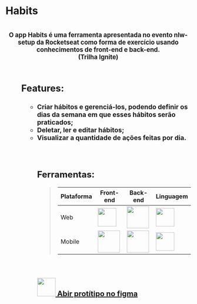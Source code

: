 <h1>Habits<h1>
<div style="font-size: 60%" align="center">O app Habits é uma ferramenta apresentada no evento nlw-setup da Rocketseat como forma de exercício usando conhecimentos de front-end e back-end. <br>(Trilha Ignite)</div> <br>
<ul style="font-size: 90%">Features:<ul>
<div style="font-size: 70%">
<li>Criar hábitos e gerenciá-los, podendo definir os dias da semana em que esses hábitos serão praticados;</li>
<li>Deletar, ler e editar hábitos;</li>
<li>Visualizar a quantidade de ações feitas por dia.</li> <br> <br>
</div>

<div style="font-size: 20px; align: center">
<h2 style="font-size: 120%">Ferramentas:</h2>

> |Plataforma|Front-end|Back-end|Linguagem| 
> | ---------- | --- | ---------| --------|
> | Web  |<div>[<img height="50px" src="https://upload.wikimedia.org/wikipedia/commons/thumb/a/a7/React-icon.svg/2300px-React-icon.svg.png">](https://reactjs.org "ReactJS") </div>| <div>[<img height="60px" src="https://cdn3.iconfinder.com/data/icons/logos-and-brands-adobe/512/233_Node_Js-512.png">](https://nodejs.org "NodeJS") </div> | <div>[<img height="50px" src="https://bognarjunior.files.wordpress.com/2018/09/typescript.png">](https://www.typescriptlang.org "Typescript")</div>
> | Mobile   |<div>[<img height="60px" src="https://www.iteachrecruiters.com/img/blog/logo/react-native.png">](https://reactnative.dev "React Native")</div>| <div>[<img height="60px" src="https://cdn3.iconfinder.com/data/icons/logos-and-brands-adobe/512/233_Node_Js-512.png">](https://nodejs.org "NodeJS") </div> | <div>[<img height="50px" src="https://bognarjunior.files.wordpress.com/2018/09/typescript.png">](https://www.typescriptlang.org "Typescript")</div>
<br>

[<img height="50px" src="https://upload.wikimedia.org/wikipedia/commons/3/33/Figma-logo.svg"> Abir protítipo no figma ](https://www.figma.com/community/file/1195326661124171197)

</div>